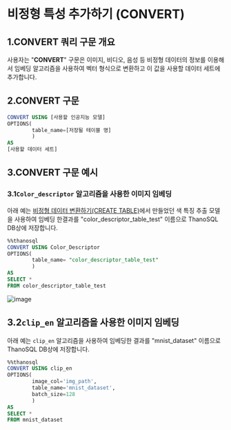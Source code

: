 # __비정형 특성 추가하기 (CONVERT)__

## __1.CONVERT 쿼리 구문 개요__

사용자는 "__CONVERT__"  구문은 이미지, 비디오, 음성 등 비정형 데이터의 정보를 이용해서 임베딩 알고리즘을 사용하여 벡터 형식으로 변환하고 이 값을 사용할 데이터 세트에 추가합니다.

## __2.CONVERT 구문__

```sql
CONVERT USING [사용할 인공지능 모델]
OPTIONS(
        table_name=[저장될 테이블 명]
        )
AS 
[사용할 데이터 세트]
```

## __3.CONVERT 구문 예시__ 

### __3.1`Color_descriptor` 알고리즘을 사용한 이미지 임베딩__ 
아래 예는 [비정형 데이터 변환하기(CREATE TABLE)](../modelling/CREATE_TABLE_SYNTAX.md)에서 만들었던 색 특징 추출 모델을 사용하여 임베딩 한결과를 "color_descriptor_table_test" 이름으로 ThanoSQL DB상에 저장합니다.

```sql
%%thanosql
CONVERT USING Color_Descriptor
OPTIONS(
        table_name= "color_descriptor_table_test"
        )
AS 
SELECT * 
FROM color_descriptor_table_test
```

![image](/img/CONVERT_USING_img1.png) <br>

## __3.2`clip_en` 알고리즘을 사용한 이미지 임베딩__
아래 예는 `clip_en` 알고리즘을 사용하여 임베딩한 결과를 "mnist_dataset" 이름으로 ThanoSQL DB상에 저장합니다.
```sql
%%thanosql
CONVERT USING clip_en
OPTIONS(
        image_col='img_path', 
        table_name='mnist_dataset', 
        batch_size=128
        )
AS 
SELECT * 
FROM mnist_dataset
```